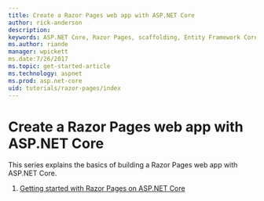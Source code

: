 ```yaml
---
title: Create a Razor Pages web app with ASP.NET Core
author: rick-anderson
description: 
keywords: ASP.NET Core, Razor Pages, scaffolding, Entity Framework Core, EF, EF Core, database
ms.author: riande
manager: wpickett
ms.date:7/26/2017
ms.topic: get-started-article
ms.technology: aspnet
ms.prod: asp.net-core
uid: tutorials/razor-pages/index
---
```



# Create a Razor Pages web app with ASP.NET Core

This series explains the basics of building a Razor Pages web app with ASP.NET Core.

1. [Getting started with Razor Pages on ASP.NET Core](xref:tutorials/razor-pages/razor-pages-start)
